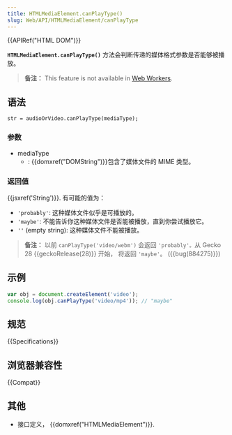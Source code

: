 ```yaml
---
title: HTMLMediaElement.canPlayType()
slug: Web/API/HTMLMediaElement/canPlayType
---
```


{{APIRef("HTML DOM")}}

**`HTMLMediaElement.canPlayType()`** 方法会判断传递的媒体格式参数是否能够被播放。

> **备注：** This feature is not available in [Web Workers](/zh-CN/docs/Web/API/Web_Workers_API).

## 语法

```
str = audioOrVideo.canPlayType(mediaType);
```

### 参数

- mediaType
  - : {{domxref("DOMString")}}包含了媒体文件的 MIME 类型。

### 返回值

{{jsxref('String')}}. 有可能的值为：

- `'probably'`: 这种媒体文件似乎是可播放的。
- `'maybe'`: 不能告诉你这种媒体文件是否能被播放，直到你尝试播放它。
- `''` (empty string): 这种媒体文件不能被播放。

> **备注：** 以前 `canPlayType('video/webm')` 会返回 `'probably'。`从 Gecko 28 {{geckoRelease(28)}} 开始， 将返回 `'maybe'`。 ({{bug(884275)}})

## 示例

```js
var obj = document.createElement('video');
console.log(obj.canPlayType('video/mp4')); // "maybe"
```

## 规范

{{Specifications}}

## 浏览器兼容性

{{Compat}}

## 其他

- 接口定义， {{domxref("HTMLMediaElement")}}.
